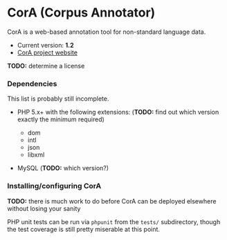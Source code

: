 # CorA (Corpus Annotator) #

CorA is a web-based annotation tool for non-standard language data.

* Current version: **1.2**
* [CorA project website](http://www.linguistics.rub.de/comphist/resources/cora/)

**TODO:** determine a license

### Dependencies ###

This list is probably still incomplete.

* PHP 5.x+ with the following extensions: (**TODO:** find out which version exactly the minimum required)
    * dom
    * intl
    * json
    * libxml

* MySQL (**TODO:** which version?)

### Installing/configuring CorA ###

**TODO:** there is much work to do before CorA can be deployed elsewhere without losing your sanity

PHP unit tests can be run via `phpunit` from the `tests/` subdirectory, though the test coverage is still pretty miserable at this point.